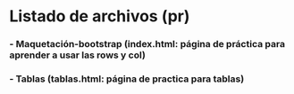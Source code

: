 # Listado de archivos (pr)
### - Maquetación-bootstrap (index.html: página de práctica para aprender a usar las rows y col)
### - Tablas (tablas.html: página de practica para tablas)
